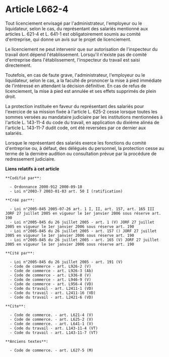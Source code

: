 # Article L662-4

Tout licenciement envisagé par l'administrateur, l'employeur ou le liquidateur, selon le cas, du représentant des salariés
mentionné aux articles L. 621-4 et L. 641-1 est obligatoirement soumis au comité d'entreprise, qui donne un avis sur le
projet de licenciement. 

Le licenciement ne peut intervenir que sur autorisation de l'inspecteur du travail dont dépend l'établissement. Lorsqu'il
n'existe pas de comité d'entreprise dans l'établissement, l'inspecteur du travail est saisi directement. 

Toutefois, en cas de faute grave, l'administrateur, l'employeur ou le liquidateur, selon le cas, a la faculté de prononcer la
mise à pied immédiate de l'intéressé en attendant la décision définitive. En cas de refus de licenciement, la mise à pied est
annulée et ses effets supprimés de plein droit. 

La protection instituée en faveur du représentant des salariés pour l'exercice de sa mission fixée à l'article L. 625-2 cesse
lorsque toutes les sommes versées au mandataire judiciaire par les institutions mentionnées à l'article L. 143-11-4 du code
du travail, en application du dixième alinéa de l'article L. 143-11-7 dudit code, ont été reversées par ce dernier aux
salariés. 

Lorsque le représentant des salariés exerce les fonctions du comité d'entreprise ou, à défaut, des délégués du personnel, la
protection cesse au terme de la dernière audition ou consultation prévue par la procédure de redressement judiciaire.

**Liens relatifs à cet article**

	**Codifié par**:

	  - Ordonnance 2000-912 2000-09-18
	  - Loi n°2003-7 2003-01-03 art. 50 I (ratification)

	**Créé par**:

	  - Loi n°2005-845 2005-07-26 art. 1 I, II, art. 157, art. 165 III JORF 27 juillet 2005 en vigueur le 1er janvier 2006 sous réserve art. 190
	  - Loi n°2005-845 du 26 juillet 2005 - art. 1 (V) JORF 27 juillet 2005 en vigueur le 1er janvier 2006 sous réserve art. 190
	  - Loi n°2005-845 du 26 juillet 2005 - art. 157 () JORF 27 juillet 2005 en vigueur le 1er janvier 2006 sous réserve art. 190
	  - Loi n°2005-845 du 26 juillet 2005 - art. 165 (V) JORF 27 juillet 2005 en vigueur le 1er janvier 2006 sous réserve art. 190

	**Cité par**:

	  - Loi n°2005-845 du 26 juillet 2005 - art. 191 (V)
	  - Code de commerce - art. L926-2 (V)
	  - Code de commerce - art. L926-3 (Ab)
	  - Code de commerce - art. L936-8 (V)
	  - Code de commerce - art. L946-9 (V)
	  - Code de commerce - art. L956-4 (VD)
	  - Code du travail - art. L2411-1 (VD)
	  - Code du travail - art. L2411-16 (VD)
	  - Code du travail - art. L2421-6 (VD)

	**Cite**:

	  - Code de commerce. - art. L621-4 (V)
	  - Code de commerce. - art. L625-2 (V)
	  - Code de commerce. - art. L641-1 (V)
	  - Code du travail - art. L143-11-4 (VT)
	  - Code du travail - art. L143-11-7 (VT)

	**Anciens textes**:

	  - Code de commerce. - art. L627-5 (M)
